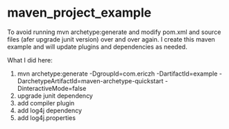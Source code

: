 # maven_project_example
To avoid running mvn archetype:generate and modify pom.xml and source files (afer upgrade junit version) over and over again. I create this maven example and will update plugins and dependencies as needed.

What I did here:

1. mvn archetype:generate -DgroupId=com.ericzh -DartifactId=example -DarchetypeArtifactId=maven-archetype-quickstart -DinteractiveMode=false
2. upgrade junit dependency
3. add compiler plugin
4. add log4j dependency
5. add log4j.properties
